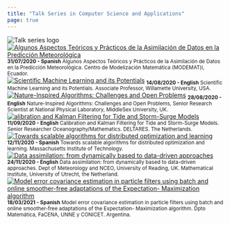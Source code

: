 ```yaml
---
title: "Talk Series in Computer Science and Applications"
page: true
---
```


<img class="img-header" src="images/talk-series.png" alt="Talk series logo"/>

<div class="images-gallery">
	<div class="card">
    <a href="https://youtu.be/05F8pX-IIIA" target="_blank" rel="noreferrer"><img src="images/31-07-2020.jpg" alt="Algunos Aspectos Teóricos y Prácticos de la Asimilación de Datos en la Predicción Meteorológica"/></a>
		<sub>
      <b>31/07/2020 - Spanish</b>
			Algunos Aspectos Teóricos y Prácticos de la Asimilación de Datos en la Predicción Meteorológica. Centro de Modelización Matemática (MODEMAT)l, Ecuador.
		</sub>
	</div>
  <div class="card">
    <a href="https://www.google.com/url?q=https%3A%2F%2Fwillametteuniversity.zoom.us%2Frec%2Fshare%2Fu8ZWPZ3Zr2lLXo3Ay2DjQ74kI4K7X6a80ykZrPBYykwPgAlT5WHC7-SfVUT125C3%3FstartTime%3D1597420931000&sa=D&sntz=1&usg=AFQjCNGZhBpoE5Nkk_vuAYVsV96MPZY29g" target="_blank" rel="noreferrer"><img src="images/14-08-2020.jpg" alt="Scientific Machine Learning and its Potentials"/></a>
		<sub>
      <b>14/08/2020 - English</b>
			Scientific Machine Learning and its Potentials. Associate Professor, Willamette University, USA.
		</sub>
	</div>
  <div class="card">
    <a href="https://drive.google.com/file/d/1QXyE74a6RNGI6DvfOby0ORhRuLgzB7tl/view?usp=sharing" target="_blank" rel="noreferrer"><img src="images/28-08-2020.jpg" alt="Nature-Inspired Algorithms: Challenges and Open Problems"/></a>
		<sub>
      <b>28/08/2020 - English</b>
			Nature-Inspired Algorithms: Challenges and Open Problems, Senior Research Scientist at National Physical Laboratory, MiddleSex University, UK.
		</sub>
	</div>
	<div class="card">
    <a href="https://youtu.be/K3Yt4zkXyUk" target="_blank" rel="noreferrer"><img src="images/11-09-2020.jpg" alt="alibration and Kalman Filtering for Tide and Storm-Surge Models"/></a>
		<sub>
      <b>11/09/2020 - English</b>
			Calibration and Kalman Filtering for Tide and Storm-Surge Models. Senior Researcher Oceanography/Mathematics. DELTARES. The Netherlands.
		</sub>
	</div>
	<div class="card">
    <a href="https://youtu.be/zw-S7B2h3cM" target="_blank" rel="noreferrer"><img src="images/12-11-2020.jpg" alt="Towards scalable algorithms for distributed optimization and learning"/></a>
		<sub>
      <b>12/11/2020 - Spanish</b>
			Towards scalable algorithms for distributed optimization and learning. Massachusetts Institute of Technology.
		</sub>
	</div>
	<div class="card">
    <a href="https://youtu.be/6rDwD6CqPBM" target="_blank" rel="noreferrer"><img src="images/24-11-2020.jpg" alt="Data assimilation: from dynamically based to data-driven approaches"/></a>
		<sub>
      <b>24/11/2020 - English</b>
			Data assimilation: from dynamically based to data-driven approaches. Dept of Meteorology and NCEO, University of Reading, UK. Mathematical Institute, University of Utrecht, the Netherland.
		</sub>
	</div>
	<div class="card">
    <a href="https://drive.google.com/file/d/140gKi8jwk1bONUfC7kczxscHJRap59xT/view?usp=sharing" target="_blank" rel="noreferrer"><img src="images/18-03-2021.jpg" alt="Model error covariance estimation in particle filters using batch and online smoother-free adaptations of the Expectation- Maximization algorithm"/></a>
		<sub>
      <b>18/03/2021 - Spanish</b>
			Model error covariance estimation in particle filters using batch and online smoother-free adaptations of the Expectation- Maximization algorithm. Dpto Matemática, FaCENA, UNNE y CONICET. Argentina.
		</sub>
	</div>
</div>
